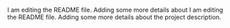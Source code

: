 I am editing the README file. Adding some more details about
I am editing the README file. Adding some more details about the project description.
